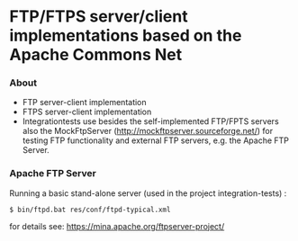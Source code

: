# FTP/FTPS server/client implementations based on the Apache Commons Net

### About
* FTP server-client implementation
* FTPS server-client implementation
* Integrationtests use besides the self-implemented FTP/FPTS servers also the MockFtpServer (http://mockftpserver.sourceforge.net/) for testing FTP functionality
and external FTP servers, e.g. the Apache FTP Server.

### Apache FTP Server

Running a basic stand-alone server (used in the project integration-tests) :

`$ bin/ftpd.bat res/conf/ftpd-typical.xml`


for details see: https://mina.apache.org/ftpserver-project/